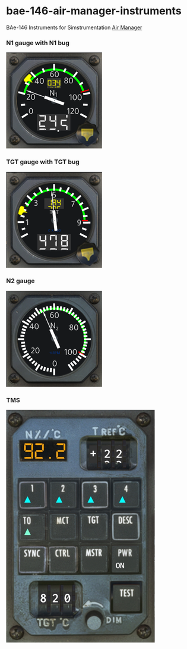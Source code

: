 # bae-146-air-manager-instruments
BAe-146 Instruments for Simstrumentation [Air Manager](https://siminnovations.com/3-about-air-manager)

### N1 gauge with N1 bug
![preview](https://github.com/callebstrom/bae-146-air-manager-instruments/raw/master/src/n1_gauge/preview.png)

### TGT gauge with TGT bug
![preview](https://github.com/callebstrom/bae-146-air-manager-instruments/raw/master/src/tgt_gauge/preview.png)

### N2 gauge
![preview](https://github.com/callebstrom/bae-146-air-manager-instruments/raw/master/src/n2_gauge/preview.png)

### TMS
<img src="https://raw.githubusercontent.com/callebstrom/bae-146-air-manager-instruments/master/src/tms/preview.png" width="400" />
